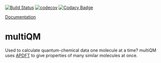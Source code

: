 [![Build Status](https://travis-ci.org/ferchault/multiQM.svg?branch=master)](https://travis-ci.org/ferchault/multiQM)
[![codecov](https://codecov.io/gh/ferchault/multiQM/branch/master/graph/badge.svg)](https://codecov.io/gh/ferchault/multiQM)
[![Codacy Badge](https://api.codacy.com/project/badge/Grade/57b84a09cefa4a7a93a615a4dc0822ed)](https://www.codacy.com/app/ferchault/multiQM?utm_source=github.com&amp;utm_medium=referral&amp;utm_content=ferchault/multiQM&amp;utm_campaign=Badge_Grade)

[Documentation](https://multiqm.readthedocs.io/)

# multiQM

Used to calculate quantum-chemical data one molecule at a time? multiQM uses [APDFT](https://arxiv.org/abs/1809.01647) to give properties of many similar molecules at once.
